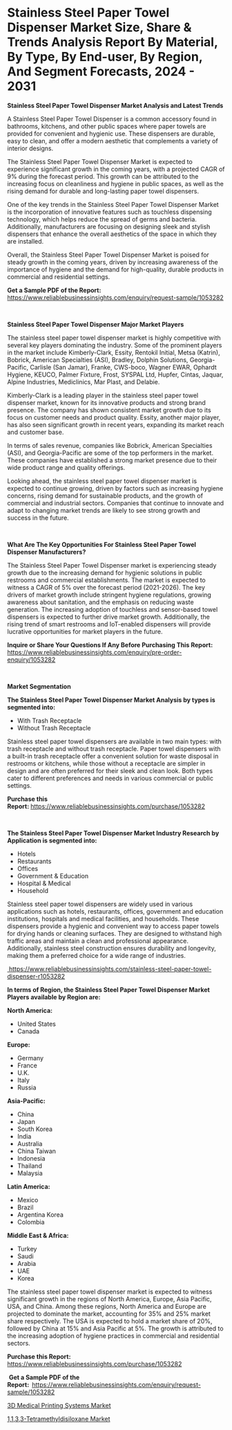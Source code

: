 <p><h1>Stainless Steel Paper Towel Dispenser Market Size, Share & Trends Analysis Report By Material, By Type, By End-user, By Region, And Segment Forecasts, 2024 - 2031</h1></p><p><strong>Stainless Steel Paper Towel Dispenser Market Analysis and Latest Trends</strong></p>
<p><p>A Stainless Steel Paper Towel Dispenser is a common accessory found in bathrooms, kitchens, and other public spaces where paper towels are provided for convenient and hygienic use. These dispensers are durable, easy to clean, and offer a modern aesthetic that complements a variety of interior designs.</p><p>The Stainless Steel Paper Towel Dispenser Market is expected to experience significant growth in the coming years, with a projected CAGR of 9% during the forecast period. This growth can be attributed to the increasing focus on cleanliness and hygiene in public spaces, as well as the rising demand for durable and long-lasting paper towel dispensers.</p><p>One of the key trends in the Stainless Steel Paper Towel Dispenser Market is the incorporation of innovative features such as touchless dispensing technology, which helps reduce the spread of germs and bacteria. Additionally, manufacturers are focusing on designing sleek and stylish dispensers that enhance the overall aesthetics of the space in which they are installed.</p><p>Overall, the Stainless Steel Paper Towel Dispenser Market is poised for steady growth in the coming years, driven by increasing awareness of the importance of hygiene and the demand for high-quality, durable products in commercial and residential settings.</p></p>
<p><strong>Get a Sample PDF of the Report:&nbsp;</strong> <a href="https://www.reliablebusinessinsights.com/enquiry/request-sample/1053282">https://www.reliablebusinessinsights.com/enquiry/request-sample/1053282</a></p>
<p>&nbsp;</p>
<p><strong>Stainless Steel Paper Towel Dispenser Major Market Players</strong></p>
<p><p>The stainless steel paper towel dispenser market is highly competitive with several key players dominating the industry. Some of the prominent players in the market include Kimberly-Clark, Essity, Rentokil Initial, Metsa (Katrin), Bobrick, American Specialties (ASI), Bradley, Dolphin Solutions, Georgia-Pacific, Carlisle (San Jamar), Franke, CWS-boco, Wagner EWAR, Ophardt Hygiene, KEUCO, Palmer Fixture, Frost, SYSPAL Ltd, Hupfer, Cintas, Jaquar, Alpine Industries, Mediclinics, Mar Plast, and Delabie.</p><p>Kimberly-Clark is a leading player in the stainless steel paper towel dispenser market, known for its innovative products and strong brand presence. The company has shown consistent market growth due to its focus on customer needs and product quality. Essity, another major player, has also seen significant growth in recent years, expanding its market reach and customer base.</p><p>In terms of sales revenue, companies like Bobrick, American Specialties (ASI), and Georgia-Pacific are some of the top performers in the market. These companies have established a strong market presence due to their wide product range and quality offerings. </p><p>Looking ahead, the stainless steel paper towel dispenser market is expected to continue growing, driven by factors such as increasing hygiene concerns, rising demand for sustainable products, and the growth of commercial and industrial sectors. Companies that continue to innovate and adapt to changing market trends are likely to see strong growth and success in the future.</p></p>
<p>&nbsp;</p>
<p><strong>What Are The Key Opportunities For Stainless Steel Paper Towel Dispenser Manufacturers?</strong></p>
<p><p>The Stainless Steel Paper Towel Dispenser market is experiencing steady growth due to the increasing demand for hygienic solutions in public restrooms and commercial establishments. The market is expected to witness a CAGR of 5% over the forecast period (2021-2026). The key drivers of market growth include stringent hygiene regulations, growing awareness about sanitation, and the emphasis on reducing waste generation. The increasing adoption of touchless and sensor-based towel dispensers is expected to further drive market growth. Additionally, the rising trend of smart restrooms and IoT-enabled dispensers will provide lucrative opportunities for market players in the future.</p></p>
<p><strong>Inquire or Share Your Questions If Any Before Purchasing This Report:</strong> <a href="https://www.reliablebusinessinsights.com/enquiry/pre-order-enquiry/1053282">https://www.reliablebusinessinsights.com/enquiry/pre-order-enquiry/1053282</a></p>
<p>&nbsp;</p>
<p><strong>Market Segmentation</strong></p>
<p><strong>The Stainless Steel Paper Towel Dispenser Market Analysis by types is segmented into:</strong></p>
<p><ul><li>With Trash Receptacle</li><li>Without Trash Receptacle</li></ul></p>
<p><p>Stainless steel paper towel dispensers are available in two main types: with trash receptacle and without trash receptacle. Paper towel dispensers with a built-in trash receptacle offer a convenient solution for waste disposal in restrooms or kitchens, while those without a receptacle are simpler in design and are often preferred for their sleek and clean look. Both types cater to different preferences and needs in various commercial or public settings.</p></p>
<p><strong>Purchase this Report:&nbsp;</strong><a href="https://www.reliablebusinessinsights.com/purchase/1053282">https://www.reliablebusinessinsights.com/purchase/1053282</a></p>
<p>&nbsp;</p>
<p><strong>The Stainless Steel Paper Towel Dispenser Market Industry Research by Application is segmented into:</strong></p>
<p><ul><li>Hotels</li><li>Restaurants</li><li>Offices</li><li>Government & Education</li><li>Hospital & Medical</li><li>Household</li></ul></p>
<p><p>Stainless steel paper towel dispensers are widely used in various applications such as hotels, restaurants, offices, government and education institutions, hospitals and medical facilities, and households. These dispensers provide a hygienic and convenient way to access paper towels for drying hands or cleaning surfaces. They are designed to withstand high traffic areas and maintain a clean and professional appearance. Additionally, stainless steel construction ensures durability and longevity, making them a preferred choice for a wide range of industries.</p></p>
<p><a href="https://www.reliablebusinessinsights.com/stainless-steel-paper-towel-dispenser-r1053282">&nbsp;https://www.reliablebusinessinsights.com/stainless-steel-paper-towel-dispenser-r1053282</a></p>
<p><strong>In terms of Region, the Stainless Steel Paper Towel Dispenser Market Players available by Region are:</strong></p>
<p>
    <p> <strong> North America: </strong>
        <ul>
            <li>United States</li>
            <li>Canada</li>
        </ul>
        </p> 
    <p> <strong> Europe: </strong>
        <ul>
            <li>Germany</li>
            <li>France</li>
            <li>U.K.</li>
            <li>Italy</li>
            <li>Russia</li>
        </ul>
        </p> 
    <p> <strong> Asia-Pacific: </strong>
        <ul>
            <li>China</li>
            <li>Japan</li>
            <li>South Korea</li>
            <li>India</li>
            <li>Australia</li>
            <li>China Taiwan</li>
            <li>Indonesia</li>
            <li>Thailand</li>
            <li>Malaysia</li>
        </ul>
        </p> 
    <p> <strong> Latin America: </strong>
        <ul>
            <li>Mexico</li>
            <li>Brazil</li>
            <li>Argentina Korea</li>
            <li>Colombia</li>
        </ul>
        </p> 
    <p> <strong> Middle East & Africa: </strong>
        <ul>
            <li>Turkey</li>
            <li>Saudi</li>
            <li>Arabia</li>
            <li>UAE</li>
            <li>Korea</li>
        </ul>
    </p>
    </p>
<p><p>The stainless steel paper towel dispenser market is expected to witness significant growth in the regions of North America, Europe, Asia Pacific, USA, and China. Among these regions, North America and Europe are projected to dominate the market, accounting for 35% and 25% market share respectively. The USA is expected to hold a market share of 20%, followed by China at 15% and Asia Pacific at 5%. The growth is attributed to the increasing adoption of hygiene practices in commercial and residential sectors.</p></p>
<p><strong>Purchase this Report: </strong><a href="https://www.reliablebusinessinsights.com/purchase/1053282">https://www.reliablebusinessinsights.com/purchase/1053282</a></p>
<p>&nbsp;<strong>Get a Sample PDF of the Report:&nbsp;&nbsp;</strong><a href="https://www.reliablebusinessinsights.com/enquiry/request-sample/1053282">https://www.reliablebusinessinsights.com/enquiry/request-sample/1053282</a></p>
<p><strong></strong></p>
<p><p><a href="https://github.com/wwwkeltoum/Market-Research-Report-List-3/blob/main/3d-medical-printing-systems-market.md">3D Medical Printing Systems Market</a></p><p><a href="https://view.publitas.com/reportprime-1/11-33-tetramethyldisiloxane-market-size-reveals-the-best-marketing-channels-in-global-industry/">1,1,3,3-Tetramethyldisiloxane Market</a></p></p>